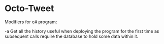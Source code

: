 # Octo-Tweet

Modifiers for c# program:

-a
Get all the history useful when deploying the program for the first time as subsequent calls require the database to hold some data within it.